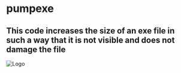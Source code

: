 # pumpexe
## This code increases the size of an exe file in such a way that it is not visible and does not damage the file
![Logo](https://i.imgur.com/6QCpBHQ.png)
